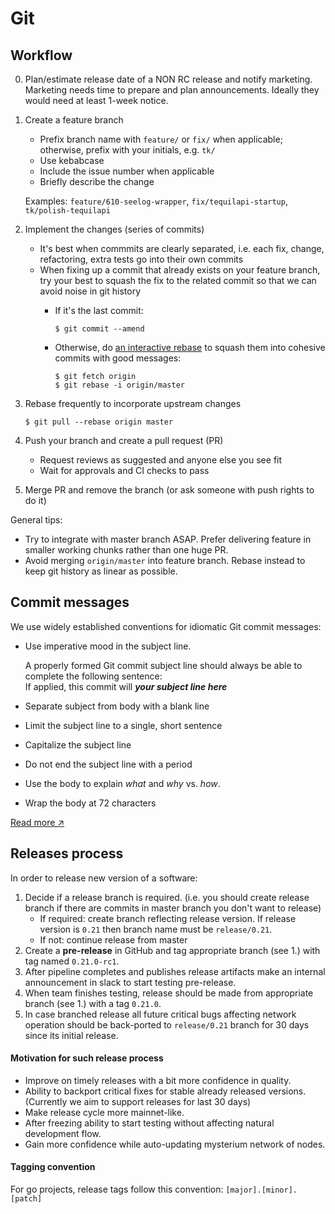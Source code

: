 # Git

## Workflow

0. Plan/estimate release date of a NON RC release and notify marketing. Marketing needs time to prepare and plan announcements.
   Ideally they would need at least 1-week notice.

1. Create a feature branch  

    - Prefix branch name with `feature/` or `fix/` when applicable; otherwise, prefix with your initials, e.g. `tk/`
    - Use kebabcase
    - Include the issue number when applicable
    - Briefly describe the change  

    Examples: `feature/610-seelog-wrapper`, `fix/tequilapi-startup`, `tk/polish-tequilapi`

2. Implement the changes (series of commits)
    - It's best when commmits are clearly separated, i.e. each fix, change, refactoring, extra tests go into their own commits
    - When fixing up a commit that already exists on your feature branch, try your best to squash the fix to the related commit so that we can avoid noise in git history
      - If it's the last commit:

        ```
        $ git commit --amend
        ```

      - Otherwise, do [an interactive rebase](https://help.github.com/en/articles/about-git-rebase) to squash them into cohesive commits with good messages:

        ```
        $ git fetch origin
        $ git rebase -i origin/master
        ```
3. Rebase frequently to incorporate upstream changes

    ```
    $ git pull --rebase origin master
    ```

4. Push your branch and create a pull request (PR)
    - Request reviews as suggested and anyone else you see fit
    - Wait for approvals and CI checks to pass

5. Merge PR and remove the branch (or ask someone with push rights to do it)

General tips:

- Try to integrate with master branch ASAP. Prefer delivering feature in smaller working chunks rather than one huge PR.
- Avoid merging `origin/master` into feature branch. Rebase instead to keep git history as linear as possible.

## Commit messages

We use widely established conventions for idiomatic Git commit messages:

- Use imperative mood in the subject line.  

  A properly formed Git commit subject line should always be able to complete the following sentence:  
  If applied, this commit will _**your subject line here**_
- Separate subject from body with a blank line
- Limit the subject line to a single, short sentence
- Capitalize the subject line
- Do not end the subject line with a period
- Use the body to explain _what_ and _why_ vs. _how_.  
- Wrap the body at 72 characters

[Read more &#x2197;](https://chris.beams.io/posts/git-commit/)

## Releases process

In order to release new version of a software: 
 1) Decide if a release branch is required. (i.e. you should create release branch if there are commits in master branch you don't want to release)
    - If required: create branch reflecting release version. If release version is `0.21` then branch name must be `release/0.21`.
    - If not: continue release from master
 2) Create a **pre-release** in GitHub and tag appropriate branch (see 1.) with tag named `0.21.0-rc1`.
 3) After pipeline completes and publishes release artifacts make an internal announcement in slack to start testing pre-release.   
 4) When team finishes testing, release should be made from appropriate branch (see 1.) with a tag `0.21.0`.
 5) In case branched release all future critical bugs affecting network operation should be back-ported to `release/0.21` branch for 30 days since its initial release.

#### Motivation for such release process
 - Improve on timely releases with a bit more confidence in quality.
 - Ability to backport critical fixes for stable already released versions. (Currently we aim to support releases for last 30 days)
 - Make release cycle more mainnet-like.
 - After freezing ability to start testing without affecting natural development flow.
 - Gain more confidence while auto-updating mysterium network of nodes.

#### Tagging convention
For go projects, release tags follow this convention: `[major].[minor].[patch]`
